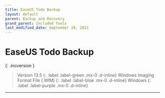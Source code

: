 ```yaml
---
title: EaseUS Todo Backup
layout: default
parent: Backup and Recovery
grand_parent: Included Tools
last_modified_date: September 28, 2021
---
```


# EaseUS Todo Backup

{: .incversion }
> Version 13.5
> {: .label .label-green .mx-0 .d-inline}
> Windows Imaging Format File (.WIM)
> {: .label .label-blue .mx-0 .d-inline}
> Windows
> {: .label .label-purple .mx-0 .d-inline}

---

